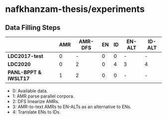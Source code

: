 # nafkhanzam-thesis/experiments

## Data Filling Steps

|                         | **AMR** | **AMR-DFS** | **EN** | **ID** | **EN-ALT** | **ID-ALT** |
| ----------------------- | ------- | ----------- | ------ | ------ | ---------- | ---------- |
| **LDC2017-test**        | 0       | -           | 0      | 0      | -          | -          |
| **LDC2020**             | 0       | 2           | 0      | 4      | 3          | 4          |
| **PANL-BPPT & IWSLT17** | 1       | 2           | 0      | 0      | -          | -          |

- 0: Available data.
- 1: AMR parse parallel corpora.
- 2: DFS linearize AMRs.
- 3: AMR-to-text AMRs to EN-ALTs as an alternative to ENs.
- 4: Translate ENs to IDs.
